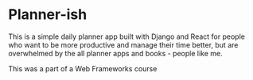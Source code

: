 # Planner-ish
This is a simple daily planner app built with Django and React for people who want to be more productive and manage their time better, but are overwhelmed by the all planner apps and books - people like me.

This was a part of a Web Frameworks course
